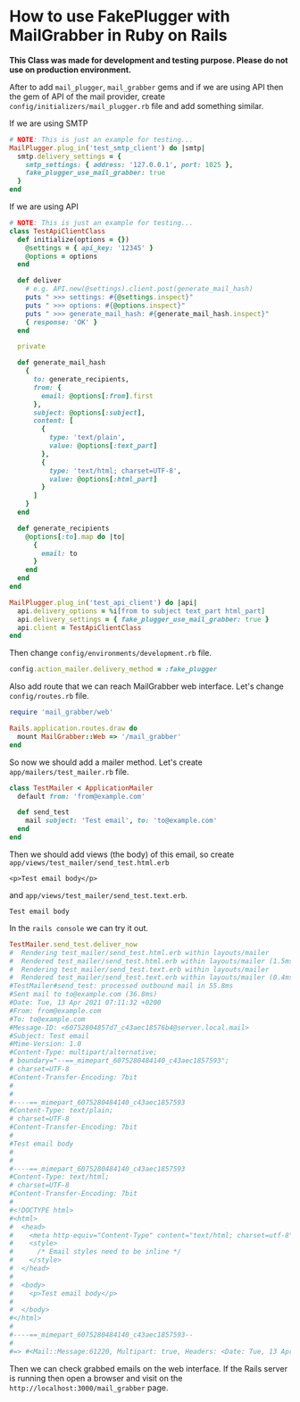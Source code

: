 # How to use FakePlugger with MailGrabber in Ruby on Rails

**This Class was made for development and testing purpose. Please do not use on production environment.**

After to add `mail_plugger`, `mail_grabber` gems and if we are using API then the gem of API of the mail provider, create `config/initializers/mail_plugger.rb` file and add something similar.


If we are using SMTP

```ruby
# NOTE: This is just an example for testing...
MailPlugger.plug_in('test_smtp_client') do |smtp|
  smtp.delivery_settings = {
    smtp_settings: { address: '127.0.0.1', port: 1025 },
    fake_plugger_use_mail_grabber: true
  }
end
```

If we are using API


```ruby
# NOTE: This is just an example for testing...
class TestApiClientClass
  def initialize(options = {})
    @settings = { api_key: '12345' }
    @options = options
  end

  def deliver
    # e.g. API.new(@settings).client.post(generate_mail_hash)
    puts " >>> settings: #{@settings.inspect}"
    puts " >>> options: #{@options.inspect}"
    puts " >>> generate_mail_hash: #{generate_mail_hash.inspect}"
    { response: 'OK' }
  end

  private

  def generate_mail_hash
    {
      to: generate_recipients,
      from: {
        email: @options[:from].first
      },
      subject: @options[:subject],
      content: [
        {
          type: 'text/plain',
          value: @options[:text_part]
        },
        {
          type: 'text/html; charset=UTF-8',
          value: @options[:html_part]
        }
      ]
    }
  end

  def generate_recipients
    @options[:to].map do |to|
      {
        email: to
      }
    end
  end
end

MailPlugger.plug_in('test_api_client') do |api|
  api.delivery_options = %i[from to subject text_part html_part]
  api.delivery_settings = { fake_plugger_use_mail_grabber: true }
  api.client = TestApiClientClass
end
```

Then change `config/environments/development.rb` file.

```ruby
config.action_mailer.delivery_method = :fake_plugger
```

Also add route that we can reach MailGrabber web interface. Let's change `config/routes.rb` file.

```ruby
require 'mail_grabber/web'

Rails.application.routes.draw do
  mount MailGrabber::Web => '/mail_grabber'
end
```

So now we should add a mailer method. Let's create `app/mailers/test_mailer.rb` file.

```ruby
class TestMailer < ApplicationMailer
  default from: 'from@example.com'

  def send_test
    mail subject: 'Test email', to: 'to@example.com'
  end
end
```

Then we should add views (the body) of this email, so create `app/views/test_mailer/send_test.html.erb`

```erb
<p>Test email body</p>
```

and `app/views/test_mailer/send_test.text.erb`.

```erb
Test email body
```

In the `rails console` we can try it out.

```ruby
TestMailer.send_test.deliver_now
#  Rendering test_mailer/send_test.html.erb within layouts/mailer
#  Rendered test_mailer/send_test.html.erb within layouts/mailer (1.5ms)
#  Rendering test_mailer/send_test.text.erb within layouts/mailer
#  Rendered test_mailer/send_test.text.erb within layouts/mailer (0.4ms)
#TestMailer#send_test: processed outbound mail in 55.8ms
#Sent mail to to@example.com (36.8ms)
#Date: Tue, 13 Apr 2021 07:11:32 +0200
#From: from@example.com
#To: to@example.com
#Message-ID: <60752804857d7_c43aec18576b4@server.local.mail>
#Subject: Test email
#Mime-Version: 1.0
#Content-Type: multipart/alternative;
# boundary="--==_mimepart_6075280484140_c43aec1857593";
# charset=UTF-8
#Content-Transfer-Encoding: 7bit
#
#
#----==_mimepart_6075280484140_c43aec1857593
#Content-Type: text/plain;
# charset=UTF-8
#Content-Transfer-Encoding: 7bit
#
#Test email body
#
#
#----==_mimepart_6075280484140_c43aec1857593
#Content-Type: text/html;
# charset=UTF-8
#Content-Transfer-Encoding: 7bit
#
#<!DOCTYPE html>
#<html>
#  <head>
#    <meta http-equiv="Content-Type" content="text/html; charset=utf-8" />
#    <style>
#      /* Email styles need to be inline */
#    </style>
#  </head>
#
#  <body>
#    <p>Test email body</p>
#
#  </body>
#</html>
#
#----==_mimepart_6075280484140_c43aec1857593--
#
#=> #<Mail::Message:61220, Multipart: true, Headers: <Date: Tue, 13 Apr 2021 07:11:32 +0200>, <From: from@example.com>, <To: to@example.com>, <Message-ID: <60752804857d7_c43aec18576b4@server.local.mail>>, <Subject: Test email>, <Mime-Version: 1.0>, <Content-Type: multipart/alternative; boundary="--==_mimepart_6075280484140_c43aec1857593"; charset=UTF-8>, <Content-Transfer-Encoding: 7bit>>
```

Then we can check grabbed emails on the web interface. If the Rails server is running then open a browser and visit on the `http://localhost:3000/mail_grabber` page.
